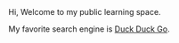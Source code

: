 <!DOCTYPE html>
<head>  
    <title>My Learning Journal - 2W1H</title>
    <link href="styles.css"/>
</head>
<body>  
    <div>Hi, Welcome to my public learning space.</div>  
    <script src="scripts.js"></script>
</body>
</html>

My favorite search engine is [Duck Duck Go](https://duckduckgo.com).
